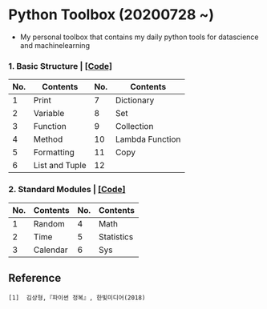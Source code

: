 # Python Toolbox (20200728 ~)
- My personal toolbox that contains my daily python tools for datascience and machinelearning

### 1. Basic Structure | [[Code]](https://github.com/OH-Seoyoung/Python_Toolbox/blob/master/1_Basic_Structure.ipynb)
|No.|Contents|No.|Contents|
|------|---|---|---|
|1|Print|7|Dictionary|
|2|Variable|8|Set|
|3|Function|9|Collection|
|4|Method|10|Lambda Function|
|5|Formatting|11|Copy|
|6|List and Tuple|12||

### 2. Standard Modules | [[Code]](https://github.com/OH-Seoyoung/Python_Toolbox/blob/master/2_Standard_Modules.ipynb)
|No.|Contents|No.|Contents|
|------|---|------|---|
|1|Random|4|Math|
|2|Time|5|Statistics|
|3|Calendar|6|Sys|




## Reference
```
[1]  김상형,『파이썬 정복』, 한빛미디어(2018)
```
